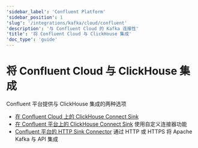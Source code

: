 ```yaml
---
'sidebar_label': 'Confluent Platform'
'sidebar_position': 1
'slug': '/integrations/kafka/cloud/confluent'
'description': '与 Confluent Cloud 的 Kafka 连接性'
'title': '将 Confluent Cloud 与 ClickHouse 集成'
'doc_type': 'guide'
---
```



# 将 Confluent Cloud 与 ClickHouse 集成

Confluent 平台提供与 ClickHouse 集成的两种选项

* [在 Confluent Cloud 上的 ClickHouse Connect Sink](./confluent-cloud.md)
* [在 Confluent 平台上的 ClickHouse Connect Sink](./custom-connector.md) 使用自定义连接器功能
* [Confluent 平台的 HTTP Sink Connector](./kafka-connect-http.md) 通过 HTTP 或 HTTPS 将 Apache Kafka 与 API 集成
